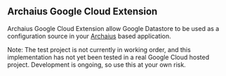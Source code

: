 Archaius Google Cloud Extension
-------------------------------

Archaius Google Cloud Extension allow Google Datastore to be used as a configuration source in your [Archaius](https://github.com/Netflix/archaius)
based application.


Note:  The test project is not currently in working order, and this implementation has not yet been tested in a real
Google Cloud hosted project.  Development is ongoing, so use this at your own risk.
